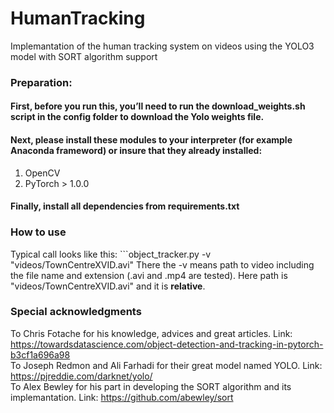 # HumanTracking
Implemantation of the human tracking system on videos using the YOLO3 model with SORT algorithm support 
### Preparation:  
#### First, before you run this, you’ll need to run the download_weights.sh script in the config folder to download the Yolo weights file. 
#### Next, please install these modules to your interpreter (for example Anaconda frameword) or insure that they already installed:
1) OpenCV  
2) PyTorch > 1.0.0
#### Finally, install all dependencies from requirements.txt
### How to use
Typical call looks like this: ```object_tracker.py -v "videos/TownCentreXVID.avi"
There the -v means path to video including the file name and extension (.avi and .mp4 are tested). Here path is "videos/TownCentreXVID.avi" and it is <b>relative</b>.

### Special acknowledgments
To Chris Fotache for his knowledge, advices and great articles. Link: https://towardsdatascience.com/object-detection-and-tracking-in-pytorch-b3cf1a696a98  
To Joseph Redmon and Ali Farhadi for their great model named YOLO. Link: https://pjreddie.com/darknet/yolo/  
To Alex Bewley for his part in developing the SORT algorithm and its implemantation. Link: https://github.com/abewley/sort
